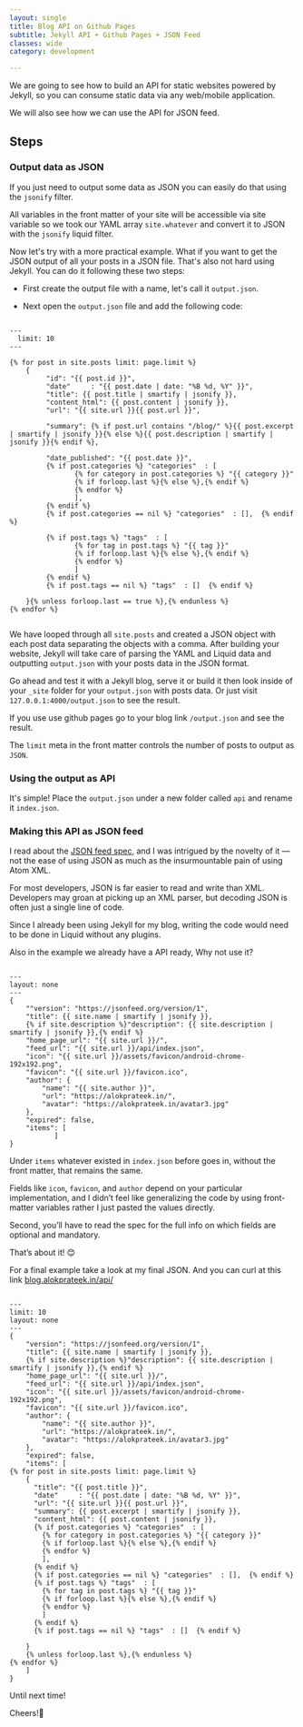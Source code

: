 ```yaml
---
layout: single
title: Blog API on Github Pages
subtitle: Jekyll API + Github Pages + JSON Feed
classes: wide
category: development

---
```


We are going to see how to build an API for static websites powered by Jekyll, so you can consume static data via any web/mobile application.

We will also see how we can use the API for JSON feed.

## Steps

### Output data as JSON

If you just need to output some data as JSON you can easily do that using the `jsonify` filter.

All variables in the front matter of your site will be accessible via site variable so we took our YAML array `site.whatever` and convert it to JSON with the `jsonify` liquid filter.

Now let's try with a more practical example. What if you want to get the JSON output of all your posts in a JSON file. That's also not hard using Jekyll. You can do it following these two steps:

- First create the output file with a name, let's call it `output.json`.

- Next open the `output.json` file and add the following code:

```liquid

---
  limit: 10
---

{% for post in site.posts limit: page.limit %}
    {
         "id": "{{ post.id }}",
         "date"     : "{{ post.date | date: "%B %d, %Y" }}",
         "title": {{ post.title | smartify | jsonify }},
         "content_html": {{ post.content | jsonify }},
         "url": "{{ site.url }}{{ post.url }}",
            
         "summary": {% if post.url contains "/blog/" %}{{ post.excerpt | smartify | jsonify }}{% else %}{{ post.description | smartify | jsonify }}{% endif %},
         
         "date_published": "{{ post.date }}",
         {% if post.categories %} "categories"  : [
                {% for category in post.categories %} "{{ category }}"
                {% if forloop.last %}{% else %},{% endif %}
                {% endfor %}
                ],
         {% endif %}
         {% if post.categories == nil %} "categories"  : [],  {% endif %}
         
         {% if post.tags %} "tags"  : [
                {% for tag in post.tags %} "{{ tag }}"
                {% if forloop.last %}{% else %},{% endif %}
                {% endfor %}
                ]
         {% endif %}
         {% if post.tags == nil %} "tags"  : []  {% endif %}
    
    }{% unless forloop.last == true %},{% endunless %}
{% endfor %}


```


We have looped through all `site.posts` and created a JSON object with each post data separating the objects with a comma. After building your website, Jekyll will take care of parsing the YAML and Liquid data and outputting `output.json` with your posts data in the JSON format.

Go ahead and test it with a Jekyll blog, serve it or build it then look inside of your `_site` folder for your `output.json` with posts data. Or just visit `127.0.0.1:4000/output.json` to see the result.

If you use use github pages go to your blog link `/output.json` and see the result.

The `limit` meta in the front matter controls the number of posts to output as `JSON`.


### Using the output as API

It's simple! Place the `output.json` under a new folder called `api` and rename it `index.json`.


### Making this API as JSON feed

I read about the [JSON feed spec](https://jsonfeed.org/version/1), and I was intrigued by the novelty of it — not the ease of using JSON as much as the insurmountable pain of using Atom XML.

For most developers, JSON is far easier to read and write than XML. Developers may groan at picking up an XML parser, but decoding JSON is often just a single line of code.

Since I already been using Jekyll for my blog, writing the code would need to be done in Liquid without any plugins.

Also in the example we already have a API ready, Why not use it?

```liquid

---
layout: none
---
{
    ""version": "https://jsonfeed.org/version/1",
    "title": {{ site.name | smartify | jsonify }},
    {% if site.description %}"description": {{ site.description | smartify | jsonify }},{% endif %}
    "home_page_url": "{{ site.url }}/",
    "feed_url": "{{ site.url }}/api/index.json",
    "icon": "{{ site.url }}/assets/favicon/android-chrome-192x192.png",
    "favicon": "{{ site.url }}/favicon.ico",
    "author": {
        "name": "{{ site.author }}",
        "url": "https://alokprateek.in/",
        "avatar": "https://alokprateek.in/avatar3.jpg"
    },
    "expired": false,
    "items": [
           ]
}

```

Under `items` whatever existed in `index.json` before goes in, without the front matter, that remains the same.

Fields like `icon`, `favicon`, and `author` depend on your particular implementation, and I didn’t feel like generalizing the code by using front-matter variables rather I just pasted the values directly.

Second, you’ll have to read the spec for the full info on which fields are optional and mandatory.

That’s about it! 😊

For a final example take a look at my final JSON. And you can curl at this link [blog.alokprateek.in/api/](https://blog.alokprateek.in/api/)

```liquid

---
limit: 10
layout: none
---
{
    "version": "https://jsonfeed.org/version/1",
    "title": {{ site.name | smartify | jsonify }},
    {% if site.description %}"description": {{ site.description | smartify | jsonify }},{% endif %}
    "home_page_url": "{{ site.url }}/",
    "feed_url": "{{ site.url }}/api/index.json",
    "icon": "{{ site.url }}/assets/favicon/android-chrome-192x192.png",
    "favicon": "{{ site.url }}/favicon.ico",
    "author": {
        "name": "{{ site.author }}",
        "url": "https://alokprateek.in/",
        "avatar": "https://alokprateek.in/avatar3.jpg"
    },
    "expired": false,
    "items": [
{% for post in site.posts limit: page.limit %}
    {
      "title": "{{ post.title }}",
      "date"     : "{{ post.date | date: "%B %d, %Y" }}",
      "url": "{{ site.url }}{{ post.url }}",
      "summary": {{ post.excerpt | smartify | jsonify }},
      "content_html": {{ post.content | jsonify }},
      {% if post.categories %} "categories"  : [
        {% for category in post.categories %} "{{ category }}"
        {% if forloop.last %}{% else %},{% endif %}
        {% endfor %}
        ],
      {% endif %}
      {% if post.categories == nil %} "categories"  : [],  {% endif %}
      {% if post.tags %} "tags"  : [
        {% for tag in post.tags %} "{{ tag }}"
        {% if forloop.last %}{% else %},{% endif %}
        {% endfor %}
        ]
      {% endif %}
      {% if post.tags == nil %} "tags"  : []  {% endif %}

    }
    {% unless forloop.last %},{% endunless %}
{% endfor %}
    ]
}

```

Until next time!

Cheers!🍻
